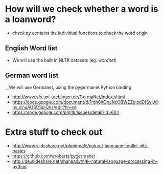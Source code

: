 
# How will we check whether a word is a loanword?

- _check.py_ contains the individual functions to check the word origin

## English Word list

- We will use the built in NLTK datasets (eg. _wordnet_)


## German word list

__We will use Germanet, using the pygermanet Python binding
- http://www.sfs.uni-tuebingen.de/GermaNet/index.shtml
- https://docs.google.com/document/d/1rdn0hOnJNcOBWEZgipdDfSyjJdnv_sinuAUSDSpiQns/edit?hl=en
- https://code.google.com/p/nltk/issues/detail?id=604

# Extra stuff to check out
- http://www.slideshare.net/pbpimpale/natural-language-toolkit-nltk-basics
- https://github.com/wroberts/pygermanet
- http://de.slideshare.net/shanbady/nltk-natural-language-processing-in-python
